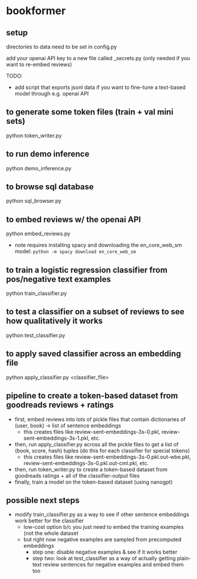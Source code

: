 # bookformer

## setup

directories to data need to be set in config.py 

add your openai API key to a new file called _secrets.py (only needed if you want to re-embed reviews)

TODO:
* add script that exports jsonl data if you want to fine-tune a text-based model through e.g. openai API

## to generate some token files (train + val mini sets)

python token_writer.py

## to run demo inference

python demo_inference.py

## to browse sql database

python sql_browser.py

## to embed reviews w/ the openai API

python embed_reviews.py

* note requires installing spacy and downloading the en_core_web_sm model: `python -m spacy download en_core_web_sm`

## to train a logistic regression classifier from pos/negative text examples

python train_classifier.py

## to test a classifier on a subset of reviews to see how qualitatively it works

python test_classifier.py

## to apply saved classifier across an embedding file

python apply_classifier.py <embedding file> <classifier_file> <output extension>

## pipeline to create a token-based dataset from goodreads reviews + ratings

* first, embed reviews into lots of pickle files that contain dictionaries of (user, book) -> list of sentence embeddings
   * this creates files like review-sent-embeddings-3s-0.pkl, review-sent-embeddings-3s-1.pkl, etc.
* then, run apply_classifier.py across all the pickle files to get a list of (book, score, hash) tuples (do this for each classifier for special tokens)
   * this creates files like review-sent-embeddings-3s-0.pkl.out-wbe.pkl, review-sent-embeddings-3s-0.pkl.out-cml.pkl, etc.
* then, run token_writer.py to create a token-based dataset from goodreads ratings + all of the classifier-output files
* finally, train a model on the token-based dataset (using nanogpt)

## possible next steps

* modify train_classifier.py as a way to see if other sentence embeddings work better for the classifier
  * low-cost option b/c you just need to embed the training examples (not the whole dataset
  * but right now negative examples are sampled from precomputed embeddings
    * step one: disable negative examples & see if it works better
    * step two: look at test_classifier as a way of actually getting plain-text review sentences for negative examples and embed them too
